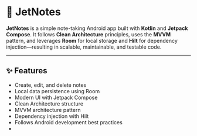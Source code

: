 # 📝 JetNotes

**JetNotes** is a simple note-taking Android app built with **Kotlin** and **Jetpack Compose**. It follows **Clean Architecture** 
principles, uses the **MVVM** pattern, and leverages **Room** for local storage and **Hilt** for dependency injection—resulting 
in scalable, maintainable, and testable code.

---

## ✨ Features

- Create, edit, and delete notes
- Local data persistence using Room
- Modern UI with Jetpack Compose
- Clean Architecture structure
- MVVM architecture pattern
- Dependency injection with Hilt
- Follows Android development best practices
- 
